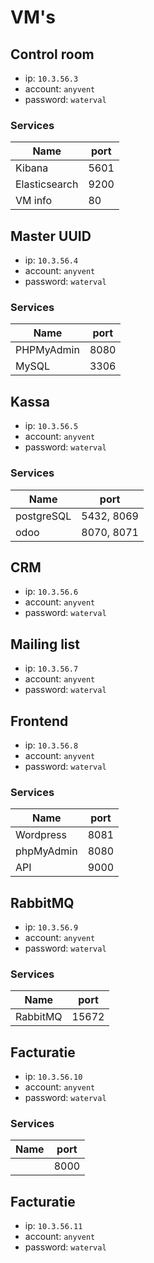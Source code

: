 # VM's
## Control room	
- ip: `10.3.56.3`	
- account: `anyvent`
- password: `waterval`
### Services
| Name          | port |
|---------------|------|
| Kibana        | 5601 |
| Elasticsearch | 9200 |
| VM info       |   80 |

## Master UUID
- ip: `10.3.56.4`
- account: `anyvent`
- password: `waterval`
### Services
| Name          | port |
|---------------|------|
| PHPMyAdmin    | 8080 |
| MySQL         | 3306 |

## Kassa
- ip: `10.3.56.5`
- account: `anyvent`
- password: `waterval`
### Services
| Name           | port       |
|----------------|------------|
| postgreSQL     | 5432, 8069 |
| odoo           | 8070, 8071 |

## CRM
- ip: `10.3.56.6`
- account: `anyvent`
- password: `waterval`

## Mailing list
- ip: `10.3.56.7`
- account: `anyvent`
- password: `waterval`

## Frontend	
- ip: `10.3.56.8`
- account: `anyvent`
- password: `waterval`
### Services
| Name          | port |
|---------------|------|
| Wordpress     | 8081 |
| phpMyAdmin    | 8080 |
| API           | 9000 |


## RabbitMQ
- ip: `10.3.56.9`
- account: `anyvent`
- password: `waterval`
### Services
| Name          | port  |
|---------------|-------|
| RabbitMQ      | 15672 |


## Facturatie	
- ip: `10.3.56.10`
- account: `anyvent`
- password: `waterval`
### Services
| Name          | port |
|---------------|------|
|               | 8000 |

## Facturatie	
- ip: `10.3.56.11`
- account: `anyvent`
- password: `waterval`
